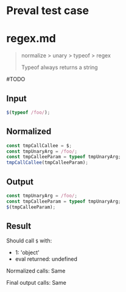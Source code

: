 # Preval test case

# regex.md

> normalize > unary > typeof > regex
>
> Typeof always returns a string

#TODO

## Input

`````js filename=intro
$(typeof /foo/);
`````

## Normalized

`````js filename=intro
const tmpCallCallee = $;
const tmpUnaryArg = /foo/;
const tmpCalleeParam = typeof tmpUnaryArg;
tmpCallCallee(tmpCalleeParam);
`````

## Output

`````js filename=intro
const tmpUnaryArg = /foo/;
const tmpCalleeParam = typeof tmpUnaryArg;
$(tmpCalleeParam);
`````

## Result

Should call `$` with:
 - 1: 'object'
 - eval returned: undefined

Normalized calls: Same

Final output calls: Same
